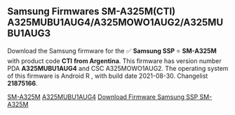 <h2>Samsung Firmwares SM-A325M(CTI) A325MUBU1AUG4/A325MOWO1AUG2/A325MUBU1AUG3</h2>
Download the Samsung firmware for the ✅ <strong>Samsung SSP </strong> ⭐ <strong>SM-A325M</strong> with product code <strong>CTI</strong> <strong> from Argentina</strong>. This firmware has version number PDA <strong>A325MUBU1AUG4</strong> and CSC A325MOWO1AUG2. The operating system of this firmware is Android R , with build date 2021-08-30. Changelist <strong>21875166</strong>.


[SM-A325M](https://samfirm.shop/samsung/model/SM-A325M)
[A325MUBU1AUG4](https://samfirm.shop/samsung/pda/A325MUBU1AUG4)
[Download Firmware Samsung SSP SM-A325M](https://samfirm.shop/samsung/firmware/452684)
